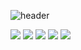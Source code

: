![header](https://capsule-render.vercel.app/api?type=waving&color=gradient&height=300&section=header&text=Jupyo's%20GitHub)

<img src="https://img.shields.io/badge/c-A8B9CC?style=flat-square&logo=c&logoColor=white"/> <img src="https://img.shields.io/badge/C++-00599C?style=flat-square&logo=cplusplus&logoColor=white"/> <img src="https://img.shields.io/badge/Python-3776AB?style=flat-square&logo=Python&logoColor=white"/> <img src="https://img.shields.io/badge/Java-FF6633?style=flat-square&logo=Java&logoColor=white"/>
<img src="https://img.shields.io/badge/dart-0175C2?style=flat-square&logo=dart&logoColor=white"/>

